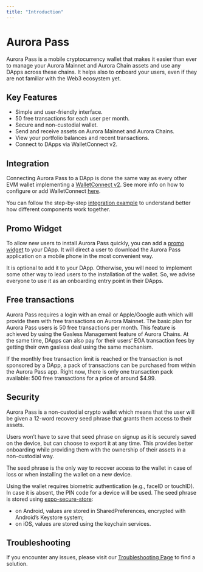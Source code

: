```yaml
---
title: "Introduction"
---
```


# Aurora Pass

Aurora Pass is a mobile cryptocurrency wallet that makes it easier than ever to manage your Aurora Mainnet and Aurora Chain assets and use any DApps across these chains.
It helps also to onboard your users, even if they are not familiar with the Web3 ecosystem yet.

## Key Features

- Simple and user-friendly interface.
- 50 free transactions for each user per month.
- Secure and non-custodial wallet.
- Send and receive assets on Aurora Mainnet and Aurora Chains.
- View your portfolio balances and recent transactions.
- Connect to DApps via WalletConnect v2.

## Integration

Connecting Aurora Pass to a DApp is done the same way as every other EVM wallet implementing a [WalletConnect v2](https://docs.walletconnect.com/).
See more info on how to configure or add WalletConnect [here](/onboard/wallet-connect).

You can follow the step-by-step [integration example](/onboard/integration-example) to understand better how different components work together.

## Promo Widget

To allow new users to install Aurora Pass quickly, you can add a [promo widget](/onboard/promo-widget) to your DApp.
It will direct a user to download the Aurora Pass application on a mobile phone in the most convenient way.

It is optional to add it to your DApp. Otherwise, you will need to implement some other way to lead users to the installation of the wallet.
So, we advise everyone to use it as an onboarding entry point in their DApps.

## Free transactions

Aurora Pass requires a login with an email or Apple/Google auth which will provide them with free transactions on Aurora Mainnet.
The basic plan for Aurora Pass users is 50 free transactions per month. This feature is achieved by using the Gasless Management feature of Aurora Chains.
At the same time, DApps can also pay for their users’ EOA transaction fees by getting their own gasless deal using the same mechanism.

If the monthly free transaction limit is reached or the transaction is not sponsored by a DApp, a pack of transactions can be purchased from within the Aurora Pass app.
Right now, there is only one transaction pack available: 500 free transactions for a price of around $4.99.

## Security

Aurora Pass is a non-custodial crypto wallet which means that the user will be given a 12-word recovery seed phrase that grants them access to their assets.

Users won’t have to save that seed phrase on signup as it is securely saved on the device, but can choose to export it at any time.
This provides better onboarding while providing them with the ownership of their assets in a non-custodial way.

The seed phrase is the only way to recover access to the wallet in case of loss or when installing the wallet on a new device.

Using the wallet requires biometric authentication (e.g., faceID or touchID). In case it is absent, the PIN code for a device will be used.
The seed phrase is stored using [expo-secure-store](https://docs.expo.dev/versions/latest/sdk/securestore/):

- on Android, values are stored in SharedPreferences, encrypted with Android’s Keystore system;
- on iOS, values are stored using the keychain services.

## Troubleshooting

If you encounter any issues, please visit our [Troubleshooting Page](/onboard/troubleshooting) to find a solution.
